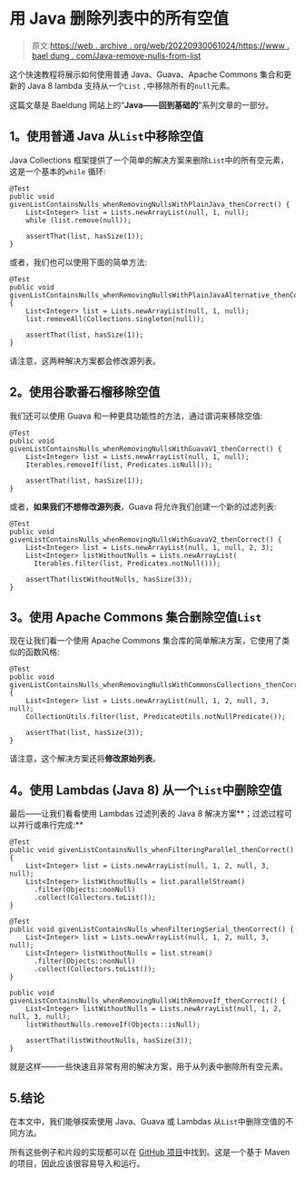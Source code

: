 # 用 Java 删除列表中的所有空值

> 原文:[https://web . archive . org/web/20220930061024/https://www . bael dung . com/Java-remove-nulls-from-list](https://web.archive.org/web/20220930061024/https://www.baeldung.com/java-remove-nulls-from-list)

这个快速教程将展示如何使用普通 Java、Guava、Apache Commons 集合和更新的 Java 8 lambda 支持从一个`List` `,`中移除所有的`null`元素。

这篇文章是 Baeldung 网站上的“**Java——回到基础的**”系列文章的一部分。

## **1。使用普通 Java** 从`List`中移除空值

Java Collections 框架提供了一个简单的解决方案来删除`List`中的所有空元素，这是一个基本的`while` 循环:

```
@Test
public void givenListContainsNulls_whenRemovingNullsWithPlainJava_thenCorrect() {
    List<Integer> list = Lists.newArrayList(null, 1, null);
    while (list.remove(null));

    assertThat(list, hasSize(1));
}
```

或者，我们也可以使用下面的简单方法:

```
@Test
public void givenListContainsNulls_whenRemovingNullsWithPlainJavaAlternative_thenCorrect() {
    List<Integer> list = Lists.newArrayList(null, 1, null);
    list.removeAll(Collections.singleton(null));

    assertThat(list, hasSize(1));
}
```

请注意，这两种解决方案都会修改源列表。

## **2。使用谷歌番石榴**移除空值

我们还可以使用 Guava 和一种更具功能性的方法，通过谓词来移除空值:

```
@Test
public void givenListContainsNulls_whenRemovingNullsWithGuavaV1_thenCorrect() {
    List<Integer> list = Lists.newArrayList(null, 1, null);
    Iterables.removeIf(list, Predicates.isNull());

    assertThat(list, hasSize(1));
}
```

或者，**如果我们不想修改源列表**，Guava 将允许我们创建一个新的过滤列表:

```
@Test
public void givenListContainsNulls_whenRemovingNullsWithGuavaV2_thenCorrect() {
    List<Integer> list = Lists.newArrayList(null, 1, null, 2, 3);
    List<Integer> listWithoutNulls = Lists.newArrayList(
      Iterables.filter(list, Predicates.notNull()));

    assertThat(listWithoutNulls, hasSize(3));
}
```

## **3。使用 Apache Commons 集合删除空值`List`**

现在让我们看一个使用 Apache Commons 集合库的简单解决方案，它使用了类似的函数风格:

```
@Test
public void givenListContainsNulls_whenRemovingNullsWithCommonsCollections_thenCorrect() {
    List<Integer> list = Lists.newArrayList(null, 1, 2, null, 3, null);
    CollectionUtils.filter(list, PredicateUtils.notNullPredicate());

    assertThat(list, hasSize(3));
}
```

请注意，这个解决方案还将**修改原始列表**。

## **4。使用 Lambdas (Java 8)** 从一个`List`中删除空值

最后——让我们看看使用 Lambdas 过滤列表的 Java 8 解决方案**；过滤过程可以并行或串行完成:**

```
@Test
public void givenListContainsNulls_whenFilteringParallel_thenCorrect() {
    List<Integer> list = Lists.newArrayList(null, 1, 2, null, 3, null);
    List<Integer> listWithoutNulls = list.parallelStream()
      .filter(Objects::nonNull)
      .collect(Collectors.toList());
}

@Test
public void givenListContainsNulls_whenFilteringSerial_thenCorrect() {
    List<Integer> list = Lists.newArrayList(null, 1, 2, null, 3, null);
    List<Integer> listWithoutNulls = list.stream()
      .filter(Objects::nonNull)
      .collect(Collectors.toList());
}

public void givenListContainsNulls_whenRemovingNullsWithRemoveIf_thenCorrect() {
    List<Integer> listWithoutNulls = Lists.newArrayList(null, 1, 2, null, 3, null);
    listWithoutNulls.removeIf(Objects::isNull);

    assertThat(listWithoutNulls, hasSize(3));
}
```

就是这样——一些快速且非常有用的解决方案，用于从列表中删除所有空元素。

## 5.结论

在本文中，我们能够探索使用 Java、Guava 或 Lambdas 从`List`中删除空值的不同方法。

所有这些例子和片段的实现都可以在 [GitHub 项目](https://web.archive.org/web/20220830004449/https://github.com/eugenp/tutorials/tree/master/core-java-modules/core-java-collections-list)中找到。这是一个基于 Maven 的项目，因此应该很容易导入和运行。